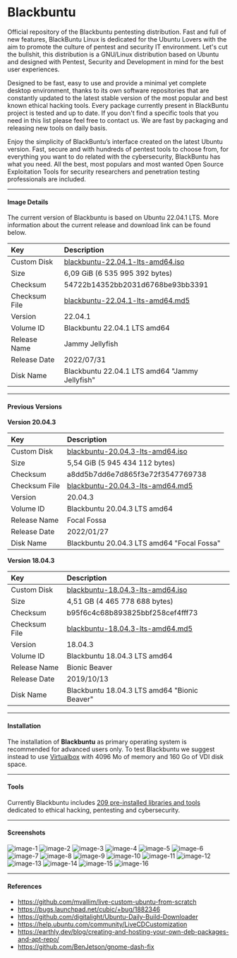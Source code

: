 # Blackbuntu

Official repository of the Blackbuntu pentesting distribution. Fast and full of new features, BlackBuntu Linux is dedicated for the Ubuntu Lovers with the aim to promote the culture of pentest and security IT environment. Let's cut the bullshit, this distribution is a GNU/Linux distribution based on Ubuntu and designed with Pentest, Security and Development in mind for the best user experiences.

Designed to be fast, easy to use and provide a minimal yet complete desktop environment, thanks to its own software repositories that are constantly updated to the latest stable version of the most popular and best known ethical hacking tools. Every package currently present in BlackBuntu project is tested and up to date. If you don't find a specific tools that you need in this list please feel free to contact us. We are fast by packaging and releasing new tools on daily basis.

Enjoy the simplicity of BlackBuntu’s interface created on the latest Ubuntu version. Fast, secure and with hundreds of pentest tools to choose from, for everything you want to do related with the cybersecurity, BlackBuntu has what you need. All the best, most populars and most wanted Open Source Exploitation Tools for security researchers and penetration testing professionals are included.

* * *

#### Image Details

The current version of Blackbuntu is based on Ubuntu 22.04.1 LTS. More information about the current release and download link can be found below.

| Key | Description |
| :--- | :--- |
| Custom Disk | [blackbuntu-22.04.1-lts-amd64.iso](https://blackbuntu.org/download/?action=download&uuid=00e984d7-124d-4da5-8e78-58fda02e542b) |
| Size | 6,09 GiB (6 535 995 392 bytes) |
| Checksum | 54722b14352bb2031d6768be93bb3391 |
| Checksum File | [blackbuntu-22.04.1-lts-amd64.md5](https://download.blackbuntu.org/22.04.1/blackbuntu-22.04.1-lts-amd64.md5) |
| Version | 22.04.1 |
| Volume ID | Blackbuntu 22.04.1 LTS amd64 | |
| Release Name | Jammy Jellyfish |
| Release Date | 2022/07/31 |
| Disk Name | Blackbuntu 22.04.1 LTS amd64 "Jammy Jellyfish" |

* * *

#### Previous Versions

**Version 20.04.3**

| Key | Description |
| :--- | :--- |
| Custom Disk | [blackbuntu-20.04.3-lts-amd64.iso](https://blackbuntu.org/download/?action=download&uuid=8577641c-7aec-4199-9d63-19d13eae1fc8) |
| Size | 5,54 GiB (5 945 434 112 bytes) |
| Checksum | a8dd5b7dd6e7d865f3e72f3547769738 |
| Checksum File | [blackbuntu-20.04.3-lts-amd64.md5](https://download.blackbuntu.org/20.04.3/blackbuntu-20.04.3-lts-amd64.md5) |
| Version | 20.04.3 |
| Volume ID | Blackbuntu 20.04.3 LTS amd64 | |
| Release Name | Focal Fossa |
| Release Date | 2022/01/27 |
| Disk Name | Blackbuntu 20.04.3 LTS amd64 "Focal Fossa" |

**Version 18.04.3**

| Key | Description |
| :--- | :--- |
| Custom Disk | [blackbuntu-18.04.3-lts-amd64.iso](https://blackbuntu.org/download/?action=download&uuid=979c8f8d-7ecf-434f-908f-8ca82d70d542) |
| Size | 4,51 GB (4 465 778 688 bytes) |
| Checksum | b95f6c4c68b893825bbf258cef4fff73 |
| Checksum File | [blackbuntu-18.04.3-lts-amd64.md5](https://download.blackbuntu.org/18.04.3/blackbuntu-18.04.3-lts-amd64.md5) |
| Version | 18.04.3 |
| Volume ID | Blackbuntu 18.04.3 LTS amd64 | |
| Release Name | Bionic Beaver |
| Release Date | 2019/10/13 |
| Disk Name | Blackbuntu 18.04.3 LTS amd64 "Bionic Beaver" |

* * *

#### Installation

The installation of **Blackbuntu** as primary operating system is recommended for advanced users only. To test Blackbuntu we suggest instead to use [Virtualbox](https://www.virtualbox.org/) with 4096 Mo of memory and 160 Go of VDI disk space.

* * *

#### Tools

Currently Blackbuntu includes [209 pre-installed libraries and tools](https://github.com/neoslab/blackbuntu/blob/main/TOOLS.md) dedicated to ethical hacking, pentesting and cybersecurity.

* * *

#### Screenshots

![image-1](https://github.com/neoslab/blackbuntu/raw/main/screenshots/1.png)
![image-2](https://github.com/neoslab/blackbuntu/raw/main/screenshots/2.png)
![image-3](https://github.com/neoslab/blackbuntu/raw/main/screenshots/3.png)
![image-4](https://github.com/neoslab/blackbuntu/raw/main/screenshots/4.png)
![image-5](https://github.com/neoslab/blackbuntu/raw/main/screenshots/5.png)
![image-6](https://github.com/neoslab/blackbuntu/raw/main/screenshots/6.png)
![image-7](https://github.com/neoslab/blackbuntu/raw/main/screenshots/7.png)
![image-8](https://github.com/neoslab/blackbuntu/raw/main/screenshots/8.png)
![image-9](https://github.com/neoslab/blackbuntu/raw/main/screenshots/9.png)
![image-10](https://github.com/neoslab/blackbuntu/raw/main/screenshots/10.png)
![image-11](https://github.com/neoslab/blackbuntu/raw/main/screenshots/11.png)
![image-12](https://github.com/neoslab/blackbuntu/raw/main/screenshots/12.png)
![image-13](https://github.com/neoslab/blackbuntu/raw/main/screenshots/13.png)
![image-14](https://github.com/neoslab/blackbuntu/raw/main/screenshots/14.png)
![image-15](https://github.com/neoslab/blackbuntu/raw/main/screenshots/15.png)
![image-16](https://github.com/neoslab/blackbuntu/raw/main/screenshots/16.png)

* * *

#### References

- https://github.com/mvallim/live-custom-ubuntu-from-scratch
- https://bugs.launchpad.net/cubic/+bug/1882346
- https://github.com/digitalight/Ubuntu-Daily-Build-Downloader
- https://help.ubuntu.com/community/LiveCDCustomization
- https://earthly.dev/blog/creating-and-hosting-your-own-deb-packages-and-apt-repo/
- https://github.com/BenJetson/gnome-dash-fix
